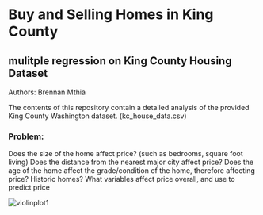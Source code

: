 # Buy and Selling Homes in King County
  
  ## mulitple regression on King County Housing Dataset
  
  
 Authors: Brennan Mthia
 
 The contents of this repository contain a detailed analysis of the provided King County Washington dataset. (kc_house_data.csv)
 
 ### Problem:
 
 Does the size of the home affect price? (such as bedrooms, square foot living)
 Does the distance from the nearest major city affect price?
 Does the age of the home affect the grade/condition of the home, therefore affecting price? Historic homes?
 What variables affect price overall, and use to predict price
 

 ![violinplot1](DSC/mod2/mod2_kc_housing_regression/kc_gradevsprice_violin.png)
 
 